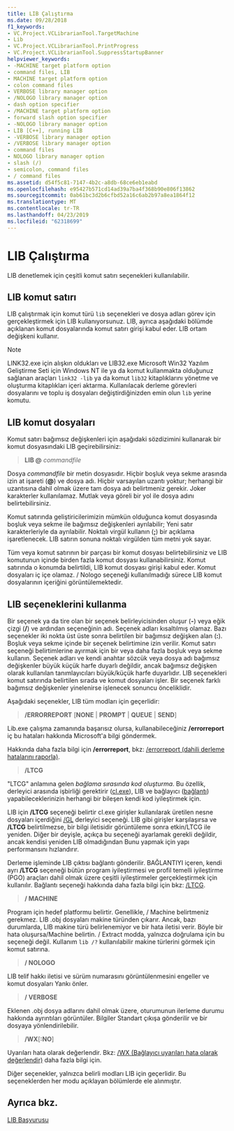 ```yaml
---
title: LIB Çalıştırma
ms.date: 09/28/2018
f1_keywords:
- VC.Project.VCLibrarianTool.TargetMachine
- Lib
- VC.Project.VCLibrarianTool.PrintProgress
- VC.Project.VCLibrarianTool.SuppressStartupBanner
helpviewer_keywords:
- -MACHINE target platform option
- command files, LIB
- MACHINE target platform option
- colon command files
- VERBOSE library manager option
- /NOLOGO library manager option
- dash option specifier
- /MACHINE target platform option
- forward slash option specifier
- -NOLOGO library manager option
- LIB [C++], running LIB
- -VERBOSE library manager option
- /VERBOSE library manager option
- command files
- NOLOGO library manager option
- slash (/)
- semicolon, command files
- / command files
ms.assetid: d54f5c81-7147-4b2c-a8db-68ce6eb1eabd
ms.openlocfilehash: e95427b571cd14ad39a7ba4f368b90e806f13862
ms.sourcegitcommit: 0ab61bc3d2b6cfbd52a16c6ab2b97a8ea1864f12
ms.translationtype: MT
ms.contentlocale: tr-TR
ms.lasthandoff: 04/23/2019
ms.locfileid: "62318699"
---
```

# <a name="running-lib"></a>LIB Çalıştırma

LIB denetlemek için çeşitli komut satırı seçenekleri kullanılabilir.

## <a name="lib-command-line"></a>LIB komut satırı

LIB çalıştırmak için komut türü `lib` seçenekleri ve dosya adları görev için gerçekleştirmek için LIB kullanıyorsunuz. LIB, ayrıca aşağıdaki bölümde açıklanan komut dosyalarında komut satırı girişi kabul eder. LIB ortam değişkeni kullanır.

> [!NOTE]
> LINK32.exe için alışkın oldukları ve LIB32.exe Microsoft Win32 Yazılım Geliştirme Seti için Windows NT ile ya da komut kullanmakta olduğunuz sağlanan araçları `link32 -lib` ya da komut `lib32` kitaplıklarını yönetme ve oluşturma kitaplıkları içeri aktarma. Kullanılacak derleme görevleri dosyalarını ve toplu iş dosyaları değiştirdiğinizden emin olun `lib` yerine komutu.

## <a name="lib-command-files"></a>LIB komut dosyaları

Komut satırı bağımsız değişkenleri için aşağıdaki sözdizimini kullanarak bir komut dosyasındaki LIB geçirebilirsiniz:

> **LIB \@**  <em>commandfile</em>

Dosya *commandfile* bir metin dosyasıdır. Hiçbir boşluk veya sekme arasında izin at işareti (**\@**) ve dosya adı. Hiçbir varsayılan uzantı yoktur; herhangi bir uzantısına dahil olmak üzere tam dosya adı belirtmeniz gerekir. Joker karakterler kullanılamaz. Mutlak veya göreli bir yol ile dosya adını belirtebilirsiniz.

Komut satırında geliştiricilerimizin mümkün olduğunca komut dosyasında boşluk veya sekme ile bağımsız değişkenleri ayrılabilir; Yeni satır karakterleriyle da ayrılabilir. Noktalı virgül kullanın (**;**) bir açıklama işaretlenecek. LIB satırın sonuna noktalı virgülden tüm metni yok sayar.

Tüm veya komut satırının bir parçası bir komut dosyası belirtebilirsiniz ve LIB komutunun içinde birden fazla komut dosyası kullanabilirsiniz. Komut satırında o konumda belirtildi, LIB komut dosyası girişi kabul eder. Komut dosyaları iç içe olamaz. / Nologo seçeneği kullanılmadığı sürece LIB komut dosyalarının içeriğini görüntülemektedir.

## <a name="using-lib-options"></a>LIB seçeneklerini kullanma

Bir seçenek ya da tire olan bir seçenek belirleyicisinden oluşur (**-**) veya eğik çizgi (**/**) ve ardından seçeneğinin adı. Seçenek adları kısaltılmış olamaz. Bazı seçenekler iki nokta üst üste sonra belirtilen bir bağımsız değişken alan (**:**). Boşluk veya sekme içinde bir seçenek belirtimine izin verilir. Komut satırı seçeneği belirtimlerine ayırmak için bir veya daha fazla boşluk veya sekme kullanın. Seçenek adları ve kendi anahtar sözcük veya dosya adı bağımsız değişkenler büyük küçük harfe duyarlı değildir, ancak bağımsız değişken olarak kullanılan tanımlayıcıları büyük/küçük harfe duyarlıdır. LIB seçenekleri komut satırında belirtilen sırada ve komut dosyaları işler. Bir seçenek farklı bağımsız değişkenler yinelenirse işlenecek sonuncu önceliklidir.

Aşağıdaki seçenekler, LIB tüm modları için geçerlidir:

> **/ERRORREPORT** [**NONE** &#124; **PROMPT** &#124; **QUEUE** &#124; **SEND**]

Lib.exe çalışma zamanında başarısız olursa, kullanabileceğiniz **/errorreport** iç bu hataları hakkında Microsoft'a bilgi göndermek.

Hakkında daha fazla bilgi için **/errorreport**, bkz: [/errorreport (dahili derleme hatalarını raporla)](errorreport-report-internal-compiler-errors.md).

> **/LTCG**

"LTCG" anlamına gelen *bağlama sırasında kod oluşturma*. Bu özellik, derleyici arasında işbirliği gerektirir ([cl.exe](compiler-options.md)), LIB ve bağlayıcı ([bağlantı](linker-options.md)) yapabileceklerinizin herhangi bir bileşen kendi kod iyileştirmek için.

LIB için **/LTCG** seçeneği belirtir cl.exe girişler kullanılarak üretilen nesne dosyaları içerdiğini [/GL](gl-whole-program-optimization.md) derleyici seçeneği. LIB gibi girişler karşılaşırsa ve **/LTCG** belirtilmezse, bir bilgi iletisidir görüntüleme sonra etkin/LTCG ile yeniden. Diğer bir deyişle, açıkça bu seçeneği ayarlamak gerekli değildir, ancak kendisi yeniden LIB olmadığından Bunu yapmak için yapı performansını hızlandırır.

Derleme işleminde LIB çıktısı bağlantı gönderilir. BAĞLANTIYI içeren, kendi ayrı **/LTCG** seçeneği bütün program iyileştirmesi ve profil temelli iyileştirme (PGO) araçları dahil olmak üzere çeşitli iyileştirmeler gerçekleştirmek için kullanılır. Bağlantı seçeneği hakkında daha fazla bilgi için bkz: [/LTCG](ltcg-link-time-code-generation.md).

> **/ MACHINE**

Program için hedef platformu belirtir. Genellikle, / Machine belirtmeniz gerekmez. LIB .obj dosyaları makine türünden çıkarır. Ancak, bazı durumlarda, LIB makine türü belirlenemiyor ve bir hata iletisi verir. Böyle bir hata oluşursa/Machine belirtin. / Extract modda, yalnızca doğrulama için bu seçeneği değil. Kullanım `lib /?` kullanılabilir makine türlerini görmek için komut satırına.

> **/ NOLOGO**

LIB telif hakkı iletisi ve sürüm numarasını görüntülenmesini engeller ve komut dosyaları Yankı önler.

> **/ VERBOSE**

Eklenen .obj dosya adlarını dahil olmak üzere, oturumunun ilerleme durumu hakkında ayrıntıları görüntüler. Bilgiler Standart çıkışa gönderilir ve bir dosyaya yönlendirilebilir.

> **/WX**[**:NO**]

Uyarıları hata olarak değerlendir. Bkz: [/WX (Bağlayıcı uyarıları hata olarak değerlendir)](wx-treat-linker-warnings-as-errors.md) daha fazla bilgi için.

Diğer seçenekler, yalnızca belirli modları LIB için geçerlidir. Bu seçeneklerden her modu açıklayan bölümlerde ele alınmıştır.

## <a name="see-also"></a>Ayrıca bkz.

[LIB Başvurusu](lib-reference.md)
